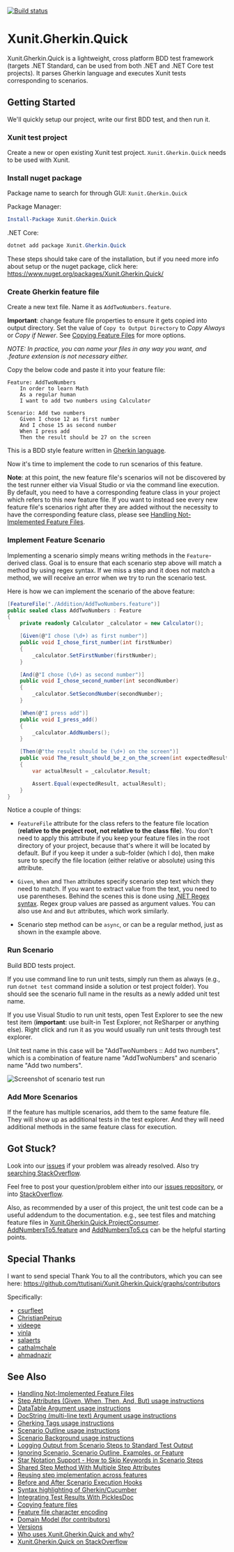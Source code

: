 [![Build status](https://ci.appveyor.com/api/projects/status/d8twk1y4k55s2f53/branch/master?svg=true)](https://ci.appveyor.com/project/ttutisani/xunit-gherkin-quick/branch/master)

# Xunit.Gherkin.Quick
Xunit.Gherkin.Quick is a lightweight, cross platform BDD test framework (targets .NET Standard, can be used from both .NET and .NET Core test projects). It parses Gherkin language and executes Xunit tests corresponding to scenarios.

## Getting Started
We'll quickly setup our project, write our first BDD test, and then run it.

### Xunit test project

Create a new or open existing Xunit test project. `Xunit.Gherkin.Quick` needs to be used with Xunit.

### Install nuget package

Package name to search for through GUI: `Xunit.Gherkin.Quick`

Package Manager:
```powershell
Install-Package Xunit.Gherkin.Quick
```

.NET Core:
```powershell
dotnet add package Xunit.Gherkin.Quick
```

These steps should take care of the installation, but if you need more info about setup or the nuget package, click here: https://www.nuget.org/packages/Xunit.Gherkin.Quick/

### Create Gherkin feature file

Create a new text file. Name it as `AddTwoNumbers.feature`.

**Important**: change feature file properties to ensure it gets copied into output directory. Set the value of `Copy to Output Directory` to *Copy Always* or *Copy if Newer*. See [Copying Feature Files](/docs/copying-feature-files.md) for more options.

_NOTE: In practice, you can name your files in any way you want, and .feature extension is not necessary either._

Copy the below code and paste it into your feature file:
```Gherkin
Feature: AddTwoNumbers
	In order to learn Math
	As a regular human
	I want to add two numbers using Calculator

Scenario: Add two numbers
	Given I chose 12 as first number
	And I chose 15 as second number
	When I press add
	Then the result should be 27 on the screen
```

This is a BDD style feature written in [Gherkin language](https://docs.cucumber.io/gherkin/reference/).

Now it's time to implement the code to run scenarios of this feature.

**Note**: at this point, the new feature file's scenarios will not be discovered by the test runner either via Visual Studio or via the command line execution. By default, you need to have a corresponding feature class in your project which refers to this new feature file. If you want to instead see every new feature file's scenarios right after they are added without the necessity to have the corresponding feature class, please see [Handling Not-Implemented Feature Files](/docs/handle-not-implemented-feature-files.md).

### Implement Feature Scenario

Implementing a scenario simply means writing methods in the `Feature`-derived class. Goal is to ensure that each scenario step above will match a method by using regex syntax. If we miss a step and it does not match a method, we will receive an error when we try to run the scenario test.

Here is how we can implement the scenario of the above feature:

```C#
[FeatureFile("./Addition/AddTwoNumbers.feature")]
public sealed class AddTwoNumbers : Feature
{
    private readonly Calculator _calculator = new Calculator();

    [Given(@"I chose (\d+) as first number")]
    public void I_chose_first_number(int firstNumber)
    {
        _calculator.SetFirstNumber(firstNumber);
    }

    [And(@"I chose (\d+) as second number")]
    public void I_chose_second_number(int secondNumber)
    {
        _calculator.SetSecondNumber(secondNumber);
    }

    [When(@"I press add")]
    public void I_press_add()
    {
        _calculator.AddNumbers();
    }

    [Then(@"the result should be (\d+) on the screen")]
    public void The_result_should_be_z_on_the_screen(int expectedResult)
    {
        var actualResult = _calculator.Result;

        Assert.Equal(expectedResult, actualResult);
    }
}
```

Notice a couple of things:

- `FeatureFile` attribute for the class refers to the feature file location (**relative to the project root, not relative to the class file**). You don't need to apply this attribute if you keep your feature files in the root directory of your project, because that's where it will be located by default. Buf if you keep it under a sub-folder (which I do), then make sure to specify the file location (either relative or absolute) using this attribute.

- `Given`, `When` and `Then` attributes specify scenario step text which they need to match. If you want to extract value from the text, you need to use parentheses. Behind the scenes this is done using [.NET Regex syntax](https://docs.microsoft.com/en-us/dotnet/standard/base-types/regular-expression-language-quick-reference). Regex group values are passed as argument values. You can also use `And` and `But` attributes, which work similarly.

- Scenario step method can be `async`, or can be a regular method, just as shown in the example above.

### Run Scenario

Build BDD tests project.

If you use command line to run unit tests, simply run them as always (e.g., run `dotnet test` command inside a solution or test project folder). You should see the scenario full name in the results as a newly added unit test name.

If you use Visual Studio to run unit tests, open Test Explorer to see the new test item (**important**: use built-in Test Explorer, not ReSharper or anything else). Right click and run it as you would usually run unit tests through test explorer.

Unit test name in this case will be "AddTwoNumbers :: Add two numbers", which is a combination of feature name "AddTwoNumbers" and scenario name "Add two numbers".

![Screenshot of scenario test run](scenario-test-run-screenshot.png)

### Add More Scenarios

If the feature has multiple scenarios, add them to the same feature file. They will show up as additional tests in the test explorer. And they will need additional methods in the same feature class for execution.

## Got Stuck?

Look into our [issues](https://github.com/ttutisani/Xunit.Gherkin.Quick/issues) if your problem was already resolved. Also try [searching StackOverflow](https://stackoverflow.com/search?q=xunit.gherkin.quick).

Feel free to post your question/problem either into our [issues repository](https://github.com/ttutisani/Xunit.Gherkin.Quick/issues), or into [StackOverflow](https://stackoverflow.com).

Also, as recommended by a user of this project, the unit test code can be a useful addendum to the documentation. e.g., see test files and matching feature files in [Xunit.Gherkin.Quick.ProjectConsumer](https://github.com/ttutisani/Xunit.Gherkin.Quick/tree/master/source/Xunit.Gherkin.Quick.ProjectConsumer). [AddNumbersTo5.feature](https://github.com/ttutisani/Xunit.Gherkin.Quick/blob/master/source/Xunit.Gherkin.Quick.ProjectConsumer/Addition/AddNumbersTo5.feature) and [AddNumbersTo5.cs](https://github.com/ttutisani/Xunit.Gherkin.Quick/blob/master/source/Xunit.Gherkin.Quick.ProjectConsumer/Addition/AddNumbersTo5.cs) can be the helpful starting points.

## Special Thanks

I want to send special Thank You to all the contributors, which you can see here: https://github.com/ttutisani/Xunit.Gherkin.Quick/graphs/contributors

Specifically:

- [csurfleet](https://github.com/csurfleet)
- [ChristianPejrup](https://github.com/ChristianPejrup)
- [videege](https://github.com/videege)
- [vinla](https://github.com/vinla)
- [salaerts](https://github.com/salaerts)
- [cathalmchale](https://github.com/cathalmchale)
- [ahmadnazir](https://github.com/ahmadnazir)

## See Also

- [Handling Not-Implemented Feature Files](/docs/handle-not-implemented-feature-files.md)
- [Step Attributes (Given, When, Then, And, But) usage instructions](/docs/step-attributes.md)
- [DataTable Argument usage instructions](/docs/datatable-argument.md)
- [DocString (multi-line text) Argument usage instructions](/docs/docstring-argument.md)
- [Gherking Tags usage instructions](/docs/tags.md)
- [Scenario Outline usage instructions](/docs/scenario-outline.md)
- [Scenario Background usage instructions](/docs/scenario-background.md)
- [Logging Output from Scenario Steps to Standard Test Output](/docs/log-test-output.md)
- [Ignoring Scenario, Scenario Outline, Examples, or Feature](/docs/ignore-scenario.md)
- [Star Notation Support - How to Skip Keywords in Scenario Steps](/docs/star-notation.md)
- [Shared Step Method With Multiple Step Attributes](/docs/shared-step-method.md)
- [Reusing step implementation across features](/docs/reuse-step-implementation-across-features.md)
- [Before and After Scenario Execution Hooks](/docs/before-after-scenario-hooks.md)
- [Syntax highlighting of Gherkin/Cucumber](/docs/gherkin-syntax-highlighting.md)
- [Integrating Test Results With PicklesDoc](/docs/picklesdoc-test-results.md)
- [Copying feature files](/docs/copying-feature-files.md)
- [Feature file character encoding](/docs/encoding-feature-files.md)
- [Domain Model (for contributors)](/contribution/domain-model.md)
- [Versions](/versions)
- [Who uses Xunit.Gherkin.Quick and why?](https://github.com/ttutisani/Xunit.Gherkin.Quick/issues/75)
- [Xunit.Gherkin.Quick on StackOverflow](https://stackoverflow.com/search?q=xunit.gherkin.quick)
